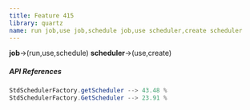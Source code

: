 ```yaml
---
title: Feature 415
library: quartz
name: run job,use job,schedule job,use scheduler,create scheduler
---
```


**job**->(run,use,schedule) **scheduler**->(use,create) 

##### API References

```java
StdSchedulerFactory.getScheduler --> 43.48 %
StdSchedulerFactory.GetScheduler --> 23.91 %
```
